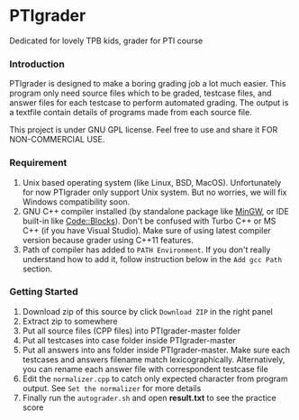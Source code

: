 # PTIgrader
Dedicated for lovely TPB kids, grader for PTI course

### Introduction
PTIgrader is designed to make a boring grading job a lot much easier. This program only need source files which to be graded, testcase files, and answer files for each testcase to perform automated grading. The output is a textfile contain details of programs made from each source file.

This project is under GNU GPL license. Feel free to use and share it FOR NON-COMMERCIAL USE.

### Requirement
1. Unix based operating system (like Linux, BSD, MacOS). Unfortunately for now PTIgrader only support Unix system. But no worries, we will fix Windows compatibility soon.
2. GNU C++ compiler installed (by standalone package like [MinGW](http://sourceforge.net/projects/mingw/files/Installer/), or IDE built-in like [Code::Blocks](http://www.codeblocks.org/downloads/binaries)). Don't be confused with Turbo C++ or MS C++ (if you have Visual Studio). Make sure of using latest compiler version because grader using C++11 features.
3. Path of compiler has added to `PATH Environment`. If you don't really understand how to add it, follow instruction below in the `Add gcc Path` section.

### Getting Started
1. Download zip of this source by click `Download ZIP` in the right panel
2. Extract zip to somewhere
3. Put all source files (CPP files) into PTIgrader-master folder
4. Put all testcases into case folder inside PTIgrader-master
5. Put all answers into ans folder inside PTIgrader-master. Make sure each testcases and answers filename match lexicographically. Alternatively, you can rename each answer file with correspondent testcase file
6. Edit the `normalizer.cpp` to catch only expected character from program output. See `Set the normalizer` for more details
7. Finally run the `autograder.sh` and open **result.txt** to see the practice score
